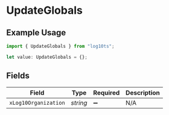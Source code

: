 # UpdateGlobals

## Example Usage

```typescript
import { UpdateGlobals } from "log10ts";

let value: UpdateGlobals = {};
```

## Fields

| Field                | Type                 | Required             | Description          |
| -------------------- | -------------------- | -------------------- | -------------------- |
| `xLog10Organization` | *string*             | :heavy_minus_sign:   | N/A                  |